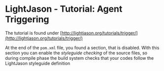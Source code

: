 # LightJason - Tutorial: Agent Triggering

The tutorial is found under [http://lightjason.org/tutorials/trigger/](http://lightjason.org/tutorials/trigger/)

At the end of the ```pom.xml``` file, you found a section, that is disabled. With this section you can enable the _styleguide checking_ of the source files, so during compile phase the build system checks that your codes follow the LightJason styleguide definition